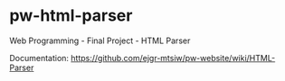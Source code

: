 # pw-html-parser
Web Programming - Final Project - HTML Parser

Documentation: https://github.com/ejgr-mtsiw/pw-website/wiki/HTML-Parser
